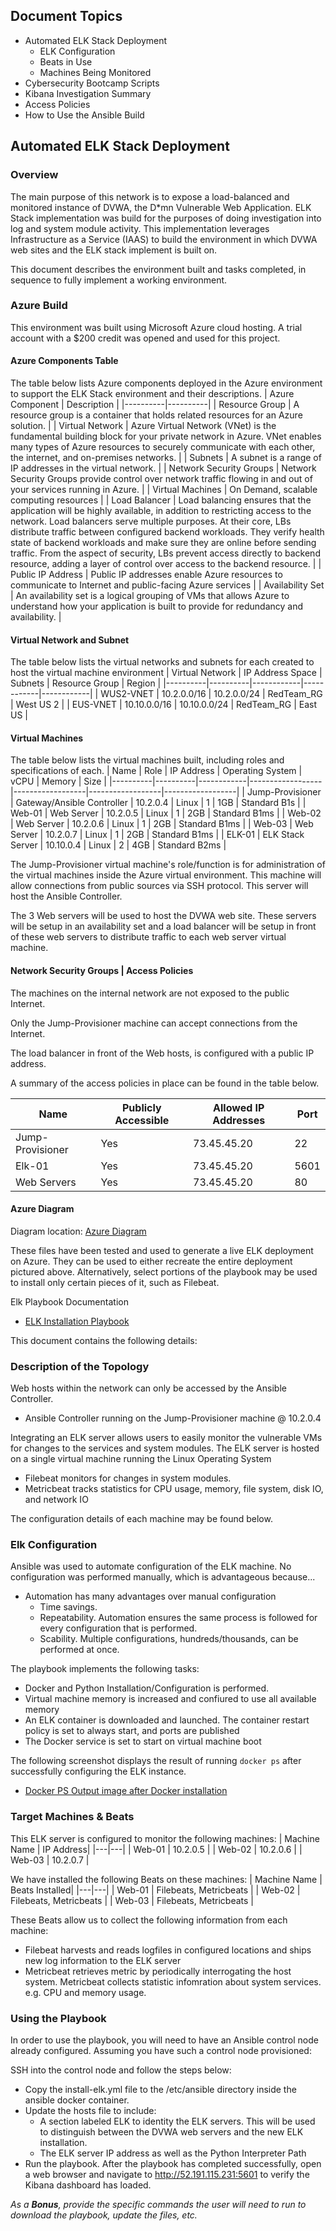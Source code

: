 ## Document Topics
- Automated ELK Stack Deployment
  - ELK Configuration
  - Beats in Use
  - Machines Being Monitored
- Cybersecurity Bootcamp Scripts
- Kibana Investigation Summary
- Access Policies
- How to Use the Ansible Build

## Automated ELK Stack Deployment

### Overview
The main purpose of this network is to expose a load-balanced and monitored instance of DVWA, the D*mn Vulnerable Web Application.
ELK Stack implementation was build for the purposes of doing investigation into log and system module activity. This implementation leverages Infrastructure as a Service (IAAS) to build the environment in which DVWA web sites and the ELK stack implement is built on. 

This document describes the environment built and tasks completed, in sequence to fully implement a working environment.

### Azure Build
This environment was built using Microsoft Azure cloud hosting. A trial account with a $200 credit was opened and used for this project. 

#### Azure Components Table
The table below lists Azure components deployed in the Azure environment to support the ELK Stack environment and their descriptions. 
| Azure Component     | Description |
|----------|----------|
| Resource Group | A resource group is a container that holds related resources for an Azure solution.  |
| Virtual Network | Azure Virtual Network (VNet) is the fundamental building block for your private network in Azure. VNet enables many types of Azure resources to securely communicate with each other, the internet, and on-premises networks. |
| Subnets     |  A subnet is a range of IP addresses in the virtual network.      | 
| Network Security Groups     |  Network Security Groups provide control over network traffic flowing in and out of your services running in Azure.     | 
|  Virtual Machines    |    On Demand, scalable computing resources   | 
|  Load Balancer   |    Load balancing ensures that the application will be highly available, in addition to restricting access to the network. Load balancers serve multiple purposes. At their core, LBs distribute traffic between configured backend workloads. They verify health state of backend workloads and make sure they are online before sending traffic. From the aspect of security, LBs prevent access directly to backend resource, adding a layer of control over access to the backend resource. | 
|  Public IP Address   |    Public IP addresses enable Azure resources to communicate to Internet and public-facing Azure services | 
|  Availability Set   |    An availability set is a logical grouping of VMs that allows Azure to understand how your application is built to provide for redundancy and availability.   | 

#### Virtual Network and Subnet
The table below lists the virtual networks and subnets for each created to host the virtual machine environment
| Virtual Network    | IP Address Space | Subnets | Resource Group | Region | 
|----------|----------|------------|------------|------------|
| WUS2-VNET | 10.2.0.0/16  | 10.2.0.0/24 | RedTeam_RG | West US 2 |
| EUS-VNET | 10.10.0.0/16 | 10.10.0.0/24 | RedTeam_RG | East US |

#### Virtual Machines
The table below lists the virtual machines built, including roles and specifications of each. 
| Name     | Role | IP Address | Operating System | vCPU | Memory | Size | 
|----------|----------|------------|------------------|------------------|------------------|------------------|
| Jump-Provisioner | Gateway/Ansible Controller  | 10.2.0.4   | Linux  | 1 | 1GB | Standard B1s |
| Web-01     |  Web Server        | 10.2.0.5          | Linux        |  1 | 2GB | Standard B1ms | 
| Web-02     |  Web Server        | 10.2.0.6          | Linux        |   1 | 2GB |    Standard B1ms | 
| Web-03     |  Web Server        | 10.2.0.7          | Linux        | 1 | 2GB |  Standard B1ms | 
| ELK-01     | ELK Stack Server   | 10.10.0.4         | Linux      | 2 | 4GB | Standard B2ms | 

The Jump-Provisioner virtual machine's role/function is for administration of the virtual machines inside the Azure virtual environment. This machine will allow connections from public sources via SSH protocol. This server will host the Ansible Controller.

The 3 Web servers will be used to host the DVWA web site. These servers will be setup in an availability set and a load balancer will be setup in front of these web servers to distribute traffic to each web server virtual machine. 

#### Network Security Groups | Access Policies

The machines on the internal network are not exposed to the public Internet. 

Only the Jump-Provisioner machine can accept connections from the Internet. 

The load balancer in front of the Web hosts, is configured with a public IP address.

A summary of the access policies in place can be found in the table below.

| Name  | Publicly Accessible  | Allowed IP Addresses  | Port  |
|---|---|---|---|
|  Jump-Provisioner | Yes  | 73.45.45.20  | 22  |
| Elk-01  | Yes  | 73.45.45.20  | 5601  | 
| Web Servers | Yes | 73.45.45.20 | 80 |

#### Azure Diagram
Diagram location: [Azure Diagram](https://github.com/kellyclemmensen/CXSProj1/blob/main/Diagrams/Project1-AzureBuildOut.png)


These files have been tested and used to generate a live ELK deployment on Azure. They can be used to either recreate the entire deployment pictured above. Alternatively, select portions of the playbook may be used to install only certain pieces of it, such as Filebeat.

Elk Playbook Documentation
  - [ELK Installation Playbook](https://github.com/kellyclemmensen/CyberSecurityBootcamp-Project1/blob/main/install-elk.yml)

This document contains the following details:


### Description of the Topology


Web hosts within the network can only be accessed by the Ansible Controller.
- Ansible Controller running on the Jump-Provisioner machine @ 10.2.0.4



Integrating an ELK server allows users to easily monitor the vulnerable VMs for changes to the services and system modules. The ELK server is hosted
on a single virtual machine running the Linux Operating System
- Filebeat monitors for changes in system modules. 
- Metricbeat tracks statistics for CPU usage, memory, file system, disk IO, and network IO

The configuration details of each machine may be found below.



 

### Elk Configuration

Ansible was used to automate configuration of the ELK machine. No configuration was performed manually, which is advantageous because...
- Automation has many advantages over manual configuration
  - Time savings. 
  - Repeatability. Automation ensures the same process is followed for every configuration that is performed. 
  - Scability. Multiple configurations, hundreds/thousands, can be performed at once.

The playbook implements the following tasks:
- Docker and Python Installation/Configuration is performed. 
- Virtual machine memory is increased and confiured to use all available memory
- An ELK container is downloaded and launched. The container restart policy is set to always start, and ports are published
- The Docker service is set to start on virtual machine boot

The following screenshot displays the result of running `docker ps` after successfully configuring the ELK instance.
- [Docker PS Output image after Docker installation](https://github.com/kellyclemmensen/CyberSecurityBootcamp-Project1/blob/main/DockerPSOutput.png)

### Target Machines & Beats
This ELK server is configured to monitor the following machines:
| Machine Name  | IP Address|
|---|---|
|  Web-01 | 10.2.0.5  |
|  Web-02 | 10.2.0.6  |
|  Web-03 | 10.2.0.7  |

We have installed the following Beats on these machines:
| Machine Name  | Beats Installed|
|---|---|
|  Web-01 | Filebeats, Metricbeats  |
|  Web-02 | Filebeats, Metricbeats  |
|  Web-03 | Filebeats, Metricbeats |

These Beats allow us to collect the following information from each machine:
- Filebeat harvests and reads logfiles in configured locations and ships new log information to the ELK server
- Metricbeat retrieves metric by periodically interrogating the host system. Metricbeat collects statistic infomration about system services. e.g. CPU and memory usage. 

### Using the Playbook
In order to use the playbook, you will need to have an Ansible control node already configured. Assuming you have such a control node provisioned: 

SSH into the control node and follow the steps below:
- Copy the install-elk.yml file to the /etc/ansible directory inside the ansible docker container.
- Update the hosts file to include:
  - A section labeled ELK to identity the ELK servers. This will be used to distinguish between the DVWA web servers and the new ELK installation. 
  - The ELK server IP address as well as the Python Interpreter Path
- Run the playbook. After the playbook has completed successfully, open a web browser and navigate to http://52.191.115.231:5601 to verify the Kibana dashboard has loaded. 

_As a **Bonus**, provide the specific commands the user will need to run to download the playbook, update the files, etc._
